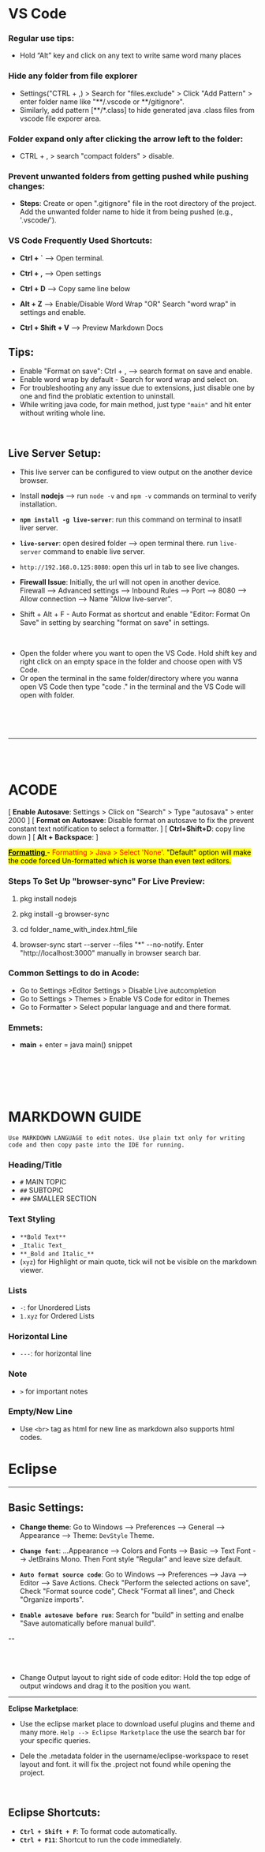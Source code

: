 # VS Code

### Regular use tips:

- Hold “Alt” key and click on any text to write same word many places

### Hide any folder from file explorer

- Settings("CTRL + ,) > Search for "files.exclude" > Click "Add Pattern" > enter folder name like "**/.vscode or **/gitignore".
- Similarly, add pattern [**/*.class] to hide generated java .class files from vscode file exporer area.

### Folder expand only after clicking the arrow left to the folder:

- CTRL + , > search "compact folders" > disable.

### Prevent unwanted folders from getting pushed while pushing changes:

- **Steps**: Create or open ".gitignore" file in the root directory of the project.
  Add the unwanted folder name to hide it from being pushed (e.g., '.vscode/').

### VS Code Frequently Used Shortcuts:

- **Ctrl + `** --> Open terminal.
- **Ctrl + ,** --> Open settings
  <br>

- **Ctrl + D** --> Copy same line below
- **Alt + Z** --> Enable/Disable Word Wrap "OR" Search "word wrap" in settings and enable.
- **Ctrl + Shift + V** --> Preview Markdown Docs

## Tips:

- Enable "Format on save": Ctrl + , --> search format on save and enable.
- Enable word wrap by default - Search for word wrap and select on.
- For troubleshooting any any issue due to extensions, just disable one by one and find the problatic extention to uninstall.
- While writing java code, for main method, just type `"main"` and hit enter without writing whole line.

<br>

## Live Server Setup:

- This live server can be configured to view output on the another device browser.

- Install **nodejs** --> run `node -v` and `npm -v` commands on terminal to verify installation.
- **`npm install -g live-server`**: run this command on terminal to insatll liver server.
- **`live-server`**: open desired folder --> open terminal there. run `live-server` command to enable live server.
- `http://192.168.0.125:8080`: open this url in tab to see live changes.
- **Firewall Issue**: Initially, the url will not open in another device. <br>
  Firewall --> Advanced settings --> Inbound Rules --> Port --> 8080 --> Allow connection --> Name "Allow live-server".

- Shift + Alt + F - Auto Format as shortcut and enable "Editor: Format On Save" in setting by searching "format on save" in settings.

<br>

- Open the folder where you want to open the VS Code. Hold shift key and right click on an empty space in the folder and choose open with VS Code.
- Or open the terminal in the same folder/directory where you wanna open VS Code then type "code ." in the terminal and the VS Code will open with folder.

<br> <br> <br>

---

<br> <br>

# ACODE

[ **Enable Autosave**: Settings > Click on "Search" > Type "autosava" > enter 2000 ]
[ **Format on Autosave**: Disable format on autosave to fix the prevent constant text notification to select a formatter. ]
[ **Ctrl+Shift+D**: copy line down ]
[ **Alt + Backspace**: ]

<mark> <u> **Formatting** </u> - <span style="color: red; font-weigh: bold;"> Formatting > Java > Select 'None'.</span> "Default" option will make the code forced Un-formatted which is worse than even text editors. </mark>

### Steps To Set Up "browser-sync" For Live Preview:

1. pkg install nodejs
2. pkg install -g browser-sync

3. cd folder_name_with_index.html_file
4. browser-sync start --server --files "\*" --no-notify. Enter "http://localhost:3000" manually in browser search bar.

### Common Settings to do in Acode:

- Go to Settings >Editor Settings > Disable Live autcompletion
- Go to Settings > Themes > Enable VS Code for editor in Themes
- Go to Formatter > Select popular language and and there format.

### Emmets:

- **main** + enter = java main() snippet

<br>
<br>
<br>
<br>

# MARKDOWN GUIDE

`Use MARKDOWN LANGUAGE to edit notes. Use plain txt only for writing code and then copy paste into the IDE for running.`

### Heading/Title

- `#` MAIN TOPIC
- `##` SUBTOPIC
- `###` SMALLER SECTION

### Text Styling

- `**Bold Text**`
- `_Italic Text_`
- `**_Bold and Italic_**`
- (`xyz`) for Highlight or main quote, tick will not be visible on the markdown viewer.

### Lists

- `-`: for Unordered Lists
- `1.xyz` for Ordered Lists

### Horizontal Line

- `---`: for horizontal line

### Note

- `>` for important notes

### Empty/New Line

- Use `<br>` tag as html for new line as markdown also supports html codes.

# Eclipse

---

## Basic Settings:

- **Change theme**: Go to Windows --> Preferences --> General --> Appearance --> Theme: `DevStyle` Theme.
- **`Change font`**: ...Appearance --> Colors and Fonts --> Basic --> Text Font --> JetBrains Mono. Then Font style "Regular" and leave size default.

- **`Auto format source code`**: Go to Windows --> Preferences --> Java --> Editor --> Save Actions. Check "Perform the selected actions on save", Check "Format source code", Check "Format all lines", and Check "Organize imports".
- **`Enable autosave before run`**: Search for "build" in setting and enalbe "Save automatically before manual build".

--

<br>
<br>

- Change Output layout to right side of code editor: Hold the top edge of output windows and drag it to the position you want.

---

**Eclipse Marketplace**:

- Use the eclipse market place to download useful plugins and theme and many more. `Help --> Eclipse Marketplace` the use the search bar for your specific queries.

- Dele the .metadata folder in the username/eclipse-workspace to reset layout and font. it will fix the .project not found while opening the project.

<br>

## Eclipse Shortcuts:

- **`Ctrl + Shift + F`**: To format code automatically.
- **`Ctrl + F11`**: Shortcut to run the code immediately.
